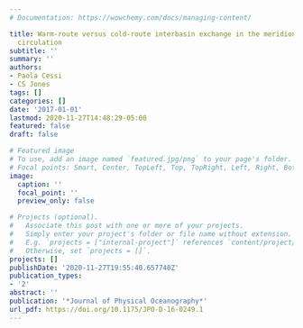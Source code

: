 ```yaml
---
# Documentation: https://wowchemy.com/docs/managing-content/

title: Warm-route versus cold-route interbasin exchange in the meridional overturning
  circulation
subtitle: ''
summary: ''
authors:
- Paola Cessi
- CS Jones
tags: []
categories: []
date: '2017-01-01'
lastmod: 2020-11-27T14:48:29-05:00
featured: false
draft: false

# Featured image
# To use, add an image named `featured.jpg/png` to your page's folder.
# Focal points: Smart, Center, TopLeft, Top, TopRight, Left, Right, BottomLeft, Bottom, BottomRight.
image:
  caption: ''
  focal_point: ''
  preview_only: false

# Projects (optional).
#   Associate this post with one or more of your projects.
#   Simply enter your project's folder or file name without extension.
#   E.g. `projects = ["internal-project"]` references `content/project/deep-learning/index.md`.
#   Otherwise, set `projects = []`.
projects: []
publishDate: '2020-11-27T19:55:40.657740Z'
publication_types:
- '2'
abstract: ''
publication: '*Journal of Physical Oceanography*'
url_pdf: https://doi.org/10.1175/JPO-D-16-0249.1
---
```

